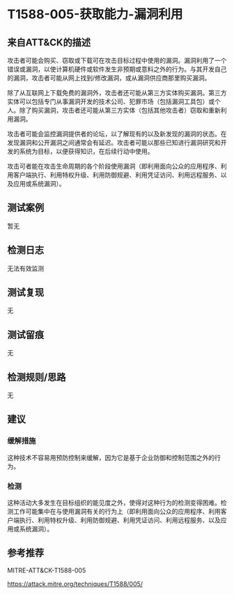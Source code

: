 # T1588-005-获取能力-漏洞利用

## 来自ATT&CK的描述

攻击者可能会购买、窃取或下载可在攻击目标过程中使用的漏洞。漏洞利用了一个错误或漏洞，以使计算机硬件或软件发生非预期或意料之外的行为。与其开发自己的漏洞，攻击者可能从网上找到/修改漏洞，或从漏洞供应商那里购买漏洞。

除了从互联网上下载免费的漏洞外，攻击者还可能从第三方实体购买漏洞。第三方实体可以包括专门从事漏洞开发的技术公司、犯罪市场（包括漏洞工具包）或个人。除了购买漏洞，攻击者还可能从第三方实体（包括其他攻击者）窃取和重新利用漏洞。

攻击者可能会监控漏洞提供者的论坛，以了解现有的以及新发现的漏洞的状态。在发现漏洞和公开漏洞之间通常会有延迟。攻击者可能以那些已知进行漏洞研究和开发的系统为目标，以便获得知识，在后续行动中使用。

攻击可者能在攻击生命周期的各个阶段使用漏洞（即利用面向公众的应用程序、利用客户端执行、利用特权升级、利用防御规避、利用凭证访问、利用远程服务、以及应用或系统漏洞）。

## 测试案例

暂无

## 检测日志

无法有效监测

## 测试复现

无

## 测试留痕

无

## 检测规则/思路

无

## 建议

### 缓解措施

这种技术不容易用预防控制来缓解，因为它是基于企业防御和控制范围之外的行为。

### 检测

这种活动大多发生在目标组织的能见度之外，使得对这种行为的检测变得困难。检测工作可能集中在与使用漏洞有关的行为上（即利用面向公众的应用程序、利用客户端执行、利用特权升级、利用防御规避、利用凭证访问、利用远程服务、以及应用或系统漏洞）。

## 参考推荐

MITRE-ATT&CK-T1588-005

<https://attack.mitre.org/techniques/T1588/005/>
